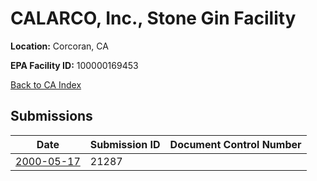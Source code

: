 # CALARCO, Inc., Stone Gin Facility

**Location:** Corcoran, CA

**EPA Facility ID:** 100000169453

[Back to CA Index](../../index.md)

## Submissions

| Date | Submission ID | Document Control Number |
|------|--------------|-------------------------|
| [2000-05-17](submissions/21287.md) | 21287 |  |

